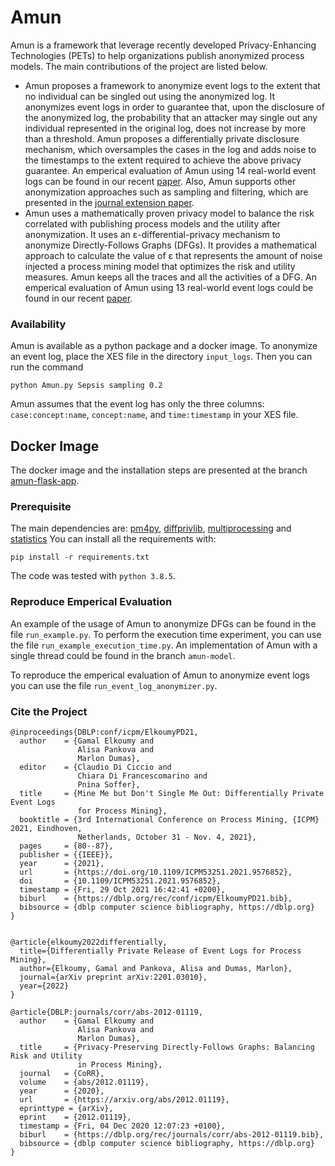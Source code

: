 # Amun
Amun is a framework that leverage recently developed Privacy-Enhancing Technologies (PETs) to help 
organizations publish anonymized process models. The main contributions of the project are listed below.

- Amun proposes a framework to anonymize event logs to the extent that no individual can be singled out using the anonymized log. It anonymizes event logs in order to guarantee that, upon the disclosure of the anonymized log, the probability that an attacker may single out any individual represented in the original log, does not increase by more than a threshold. Amun proposes a differentially private disclosure mechanism, which oversamples the cases in the log and adds noise to the timestamps to the extent required to achieve the above privacy guarantee. An emperical evaluation of Amun using 14 real-world event logs can be found in our recent [paper](https://ieeexplore.ieee.org/document/9576852). Also, Amun supports other anonymization approaches such as sampling and filtering, which are presented in the [journal extension paper](https://arxiv.org/pdf/2201.03010.pdf).
- Amun uses a mathematically proven privacy model to 
  balance the risk correlated with publishing process models and the utility after anonymization.
  It uses an ε-differential-privacy mechanism to anonymize Directly-Follows Graphs (DFGs).
  It provides a mathematical approach to calculate the value of ε that represents the amount of noise 
  injected a process mining model that optimizes the risk and utility measures. 
  Amun keeps all the traces and all the activities of a DFG. 
  An emperical evaluation of Amun using 13 real-world event logs could be found in our recent [paper](https://arxiv.org/pdf/2012.01119.pdf).



### Availability 
Amun is available as a python package and a docker image. To anonymize an event log, place the XES file in the directory ```input_logs```. Then you can run the command
```
python Amun.py Sepsis sampling 0.2
```
Amun assumes that the event log has only the three columns: ```case:concept:name```, ```concept:name```, and ```time:timestamp``` in your XES file.

## Docker Image
The docker image and the installation steps are presented at the branch [amun-flask-app](https://github.com/Elkoumy/amun/tree/amun-flask-app).


### Prerequisite
The main dependencies are: [pm4py](https://pm4py.fit.fraunhofer.de/), [diffprivlib](https://github.com/IBM/differential-privacy-library), [multiprocessing](https://pypi.org/project/multiprocess/) and [statistics](https://pypi.org/project/statistics/)
You can install all the requirements with:
```
pip install -r requirements.txt
```
The code was tested with ```python 3.8.5```.

### Reproduce Emperical Evaluation
An example of the usage of Amun to anonymize DFGs can be found in the file ```run_example.py```.
To perform the execution time experiment, you can use the file ```run_example_execution_time.py```. 
An implementation of Amun with a single thread could be found in the branch ```amun-model```.

To reproduce the emperical evaluation of Amun to anonymize event logs you can use the file ```run_event_log_anonymizer.py```.

### Cite the Project

```
@inproceedings{DBLP:conf/icpm/ElkoumyPD21,
  author    = {Gamal Elkoumy and
               Alisa Pankova and
               Marlon Dumas},
  editor    = {Claudio Di Ciccio and
               Chiara Di Francescomarino and
               Pnina Soffer},
  title     = {Mine Me but Don't Single Me Out: Differentially Private Event Logs
               for Process Mining},
  booktitle = {3rd International Conference on Process Mining, {ICPM} 2021, Eindhoven,
               Netherlands, October 31 - Nov. 4, 2021},
  pages     = {80--87},
  publisher = {{IEEE}},
  year      = {2021},
  url       = {https://doi.org/10.1109/ICPM53251.2021.9576852},
  doi       = {10.1109/ICPM53251.2021.9576852},
  timestamp = {Fri, 29 Oct 2021 16:42:41 +0200},
  biburl    = {https://dblp.org/rec/conf/icpm/ElkoumyPD21.bib},
  bibsource = {dblp computer science bibliography, https://dblp.org}
}
  
```
```
@article{elkoumy2022differentially,
  title={Differentially Private Release of Event Logs for Process Mining},
  author={Elkoumy, Gamal and Pankova, Alisa and Dumas, Marlon},
  journal={arXiv preprint arXiv:2201.03010},
  year={2022}
}
```

```
@article{DBLP:journals/corr/abs-2012-01119,
  author    = {Gamal Elkoumy and
               Alisa Pankova and
               Marlon Dumas},
  title     = {Privacy-Preserving Directly-Follows Graphs: Balancing Risk and Utility
               in Process Mining},
  journal   = {CoRR},
  volume    = {abs/2012.01119},
  year      = {2020},
  url       = {https://arxiv.org/abs/2012.01119},
  eprinttype = {arXiv},
  eprint    = {2012.01119},
  timestamp = {Fri, 04 Dec 2020 12:07:23 +0100},
  biburl    = {https://dblp.org/rec/journals/corr/abs-2012-01119.bib},
  bibsource = {dblp computer science bibliography, https://dblp.org}
}

```
